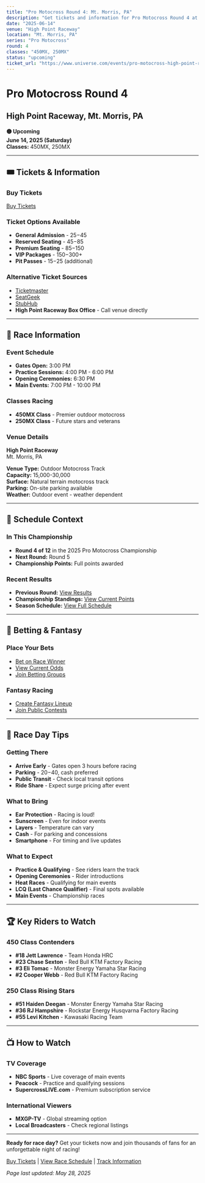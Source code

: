 ```yaml
---
title: "Pro Motocross Round 4: Mt. Morris, PA"
description: "Get tickets and information for Pro Motocross Round 4 at High Point Raceway in Mt. Morris, PA"
date: "2025-06-14"
venue: "High Point Raceway"
location: "Mt. Morris, PA"
series: "Pro Motocross"
round: 4
classes: "450MX, 250MX"
status: "upcoming"
ticket_url: "https://www.universe.com/events/pro-motocross-high-point-raceway-2025-06-14"
---
```


# Pro Motocross Round 4

## High Point Raceway, Mt. Morris, PA

**🟡 Upcoming**  
**June 14, 2025 (Saturday)**  
**Classes:** 450MX, 250MX

---

## 🎟️ Tickets & Information

### Buy Tickets

[Buy Tickets](https://www.universe.com/events/pro-motocross-high-point-raceway-2025-06-14)

### Ticket Options Available
- **General Admission** - $25-$45
- **Reserved Seating** - $45-$85  
- **Premium Seating** - $85-$150
- **VIP Packages** - $150-$300+
- **Pit Passes** - $15-$25 (additional)

### Alternative Ticket Sources
- [Ticketmaster](https://www.ticketmaster.com/search?q=High%20Point%20Raceway%20supercross)
- [SeatGeek](https://seatgeek.com/search?q=High%20Point%20Raceway%20supercross)
- [StubHub](https://www.stubhub.com/search?q=High%20Point%20Raceway%20supercross)
- **High Point Raceway Box Office** - Call venue directly

---

## 🏁 Race Information

### Event Schedule
- **Gates Open:** 3:00 PM
- **Practice Sessions:** 4:00 PM - 6:00 PM
- **Opening Ceremonies:** 6:30 PM
- **Main Events:** 7:00 PM - 10:00 PM

### Classes Racing
- **450MX Class** - Premier outdoor motocross
- **250MX Class** - Future stars and veterans

### Venue Details
**High Point Raceway**  
Mt. Morris, PA

**Venue Type:** Outdoor Motocross Track  
**Capacity:** 15,000-30,000  
**Surface:** Natural terrain motocross track  
**Parking:** On-site parking available  
**Weather:** Outdoor event - weather dependent

---

## 📅 Schedule Context

### In This Championship
- **Round 4 of 12** in the 2025 Pro Motocross Championship  
- **Next Round:** Round 5
- **Championship Points:** Full points awarded

### Recent Results
- **Previous Round:** [View Results](/results/pro-motocross-round-3/)
- **Championship Standings:** [View Current Points](/standings/)
- **Season Schedule:** [View Full Schedule](/races/schedule/)

---

## 🎯 Betting & Fantasy

### Place Your Bets
- [Bet on Race Winner](/betting/place-bet/?race=pro-motocross-round-4)
- [View Current Odds](/betting/odds/)
- [Join Betting Groups](/betting/groups/)

### Fantasy Racing
- [Create Fantasy Lineup](/fantasy/)
- [Join Public Contests](/fantasy/contests/)

---

## 📱 Race Day Tips

### Getting There
- **Arrive Early** - Gates open 3 hours before racing
- **Parking** - $20-$40, cash preferred
- **Public Transit** - Check local transit options
- **Ride Share** - Expect surge pricing after event

### What to Bring
- **Ear Protection** - Racing is loud!
- **Sunscreen** - Even for indoor events
- **Layers** - Temperature can vary
- **Cash** - For parking and concessions
- **Smartphone** - For timing and live updates

### What to Expect
- **Practice & Qualifying** - See riders learn the track
- **Opening Ceremonies** - Rider introductions
- **Heat Races** - Qualifying for main events  
- **LCQ (Last Chance Qualifier)** - Final spots available
- **Main Events** - Championship races

---

## 🏆 Key Riders to Watch

### 450 Class Contenders
- **#18 Jett Lawrence** - Team Honda HRC
- **#23 Chase Sexton** - Red Bull KTM Factory Racing
- **#3 Eli Tomac** - Monster Energy Yamaha Star Racing
- **#2 Cooper Webb** - Red Bull KTM Factory Racing

### 250 Class Rising Stars
- **#51 Haiden Deegan** - Monster Energy Yamaha Star Racing
- **#36 RJ Hampshire** - Rockstar Energy Husqvarna Factory Racing
- **#55 Levi Kitchen** - Kawasaki Racing Team

---

## 📺 How to Watch

### TV Coverage
- **NBC Sports** - Live coverage of main events
- **Peacock** - Practice and qualifying sessions
- **SupercrossLIVE.com** - Premium subscription service

### International Viewers
- **MXGP-TV** - Global streaming option
- **Local Broadcasters** - Check regional listings

---

**Ready for race day?** Get your tickets now and join thousands of fans for an unforgettable night of racing!

[Buy Tickets](https://www.universe.com/events/pro-motocross-high-point-raceway-2025-06-14) | [View Race Schedule](/races/schedule/) | [Track Information](/tracks/)

*Page last updated: May 28, 2025*
